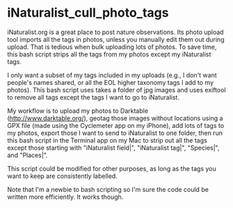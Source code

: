 # iNaturalist_cull_photo_tags
iNaturalist.org is a great place to post nature observations. Its photo upload tool imports all the tags in photos, unless you manually edit them out during upload. That is tedious when bulk uploading lots of photos. To save time, this bash script strips all the tags from my photos except my iNaturalist tags.

I only want a subset of my tags included in my uploads (e.g., I don't want people's names shared, or all the EOL higher taxonomy tags I add to my photos). This bash script uses takes a folder of jpg images and uses exiftool to remove all tags  except the tags I want to go to iNaturalist.

My workflow is to upload my photos to Darktable (http://www.darktable.org/), geotag those images without locations using a GPX file (made using the Cyclemeter app on my iPhone), add lots of tags to my photos, export those I want to send to iNaturalist to one folder, then run this bash script in the Terminal app on my Mac to strip out all the tags except those starting with "iNaturalist field|", "iNaturalist tag|", "Species|", and "Places|".

This script could be modified for other purposes, as long as the tags you want to keep are consistently labelled.

Note that I'm a newbie to bash scripting so I'm sure the code could be written more efficiently. It works though.
